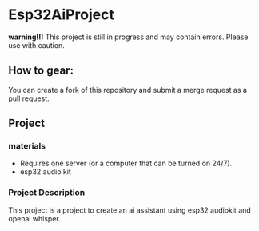 # Esp32AiProject
**warning!!!**
This project is still in progress and may contain errors.
Please use with caution.
## How to gear:
You can create a fork of this repository and submit a merge request as a pull request.
## Project
### materials
* Requires one server (or a computer that can be turned on 24/7).
* esp32 audio kit
### Project Description
This project is a project to create an ai assistant using esp32 audiokit and openai whisper.
